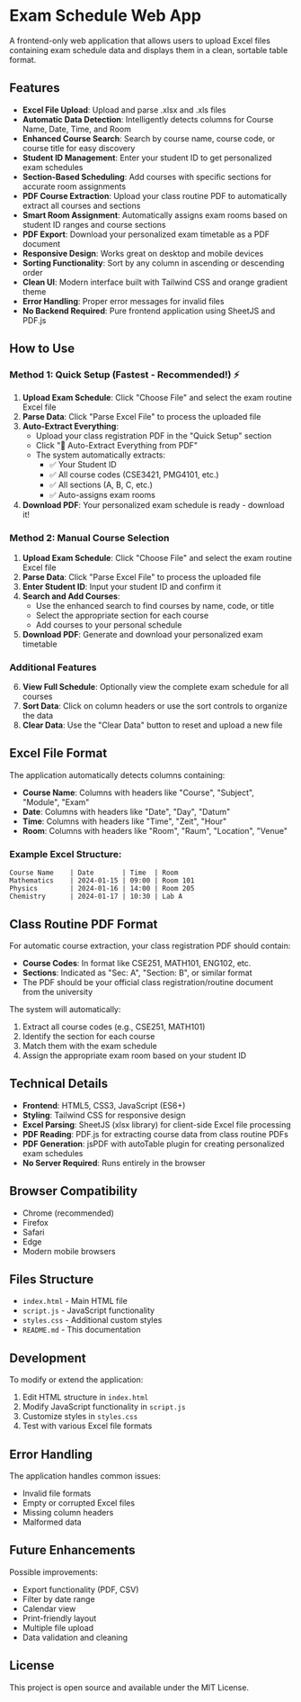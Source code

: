 # Exam Schedule Web App

A frontend-only web application that allows users to upload Excel files containing exam schedule data and displays them in a clean, sortable table format.

## Features

- **Excel File Upload**: Upload and parse .xlsx and .xls files
- **Automatic Data Detection**: Intelligently detects columns for Course Name, Date, Time, and Room
- **Enhanced Course Search**: Search by course name, course code, or course title for easy discovery
- **Student ID Management**: Enter your student ID to get personalized exam schedules
- **Section-Based Scheduling**: Add courses with specific sections for accurate room assignments
- **PDF Course Extraction**: Upload your class routine PDF to automatically extract all courses and sections
- **Smart Room Assignment**: Automatically assigns exam rooms based on student ID ranges and course sections
- **PDF Export**: Download your personalized exam timetable as a PDF document
- **Responsive Design**: Works great on desktop and mobile devices
- **Sorting Functionality**: Sort by any column in ascending or descending order
- **Clean UI**: Modern interface built with Tailwind CSS and orange gradient theme
- **Error Handling**: Proper error messages for invalid files
- **No Backend Required**: Pure frontend application using SheetJS and PDF.js

## How to Use

### Method 1: Quick Setup (Fastest - Recommended!) ⚡
1. **Upload Exam Schedule**: Click "Choose File" and select the exam routine Excel file
2. **Parse Data**: Click "Parse Excel File" to process the uploaded file
3. **Auto-Extract Everything**: 
   - Upload your class registration PDF in the "Quick Setup" section
   - Click "🎯 Auto-Extract Everything from PDF"
   - The system automatically extracts:
     - ✅ Your Student ID
     - ✅ All course codes (CSE3421, PMG4101, etc.)
     - ✅ All sections (A, B, C, etc.)
     - ✅ Auto-assigns exam rooms
4. **Download PDF**: Your personalized exam schedule is ready - download it!

### Method 2: Manual Course Selection
1. **Upload Exam Schedule**: Click "Choose File" and select the exam routine Excel file
2. **Parse Data**: Click "Parse Excel File" to process the uploaded file
3. **Enter Student ID**: Input your student ID and confirm it
4. **Search and Add Courses**: 
   - Use the enhanced search to find courses by name, code, or title
   - Select the appropriate section for each course
   - Add courses to your personal schedule
5. **Download PDF**: Generate and download your personalized exam timetable

### Additional Features
6. **View Full Schedule**: Optionally view the complete exam schedule for all courses
7. **Sort Data**: Click on column headers or use the sort controls to organize the data
8. **Clear Data**: Use the "Clear Data" button to reset and upload a new file

## Excel File Format

The application automatically detects columns containing:
- **Course Name**: Columns with headers like "Course", "Subject", "Module", "Exam"
- **Date**: Columns with headers like "Date", "Day", "Datum"
- **Time**: Columns with headers like "Time", "Zeit", "Hour"
- **Room**: Columns with headers like "Room", "Raum", "Location", "Venue"

### Example Excel Structure:
```
Course Name    | Date       | Time  | Room
Mathematics    | 2024-01-15 | 09:00 | Room 101
Physics        | 2024-01-16 | 14:00 | Room 205
Chemistry      | 2024-01-17 | 10:30 | Lab A
```

## Class Routine PDF Format

For automatic course extraction, your class registration PDF should contain:
- **Course Codes**: In format like CSE251, MATH101, ENG102, etc.
- **Sections**: Indicated as "Sec: A", "Section: B", or similar format
- The PDF should be your official class registration/routine document from the university

The system will automatically:
1. Extract all course codes (e.g., CSE251, MATH101)
2. Identify the section for each course
3. Match them with the exam schedule
4. Assign the appropriate exam room based on your student ID

## Technical Details

- **Frontend**: HTML5, CSS3, JavaScript (ES6+)
- **Styling**: Tailwind CSS for responsive design
- **Excel Parsing**: SheetJS (xlsx library) for client-side Excel file processing
- **PDF Reading**: PDF.js for extracting course data from class routine PDFs
- **PDF Generation**: jsPDF with autoTable plugin for creating personalized exam schedules
- **No Server Required**: Runs entirely in the browser

## Browser Compatibility

- Chrome (recommended)
- Firefox
- Safari
- Edge
- Modern mobile browsers

## Files Structure

- `index.html` - Main HTML file
- `script.js` - JavaScript functionality
- `styles.css` - Additional custom styles
- `README.md` - This documentation

## Development

To modify or extend the application:

1. Edit HTML structure in `index.html`
2. Modify JavaScript functionality in `script.js`
3. Customize styles in `styles.css`
4. Test with various Excel file formats

## Error Handling

The application handles common issues:
- Invalid file formats
- Empty or corrupted Excel files
- Missing column headers
- Malformed data

## Future Enhancements

Possible improvements:
- Export functionality (PDF, CSV)
- Filter by date range
- Calendar view
- Print-friendly layout
- Multiple file upload
- Data validation and cleaning

## License

This project is open source and available under the MIT License.
